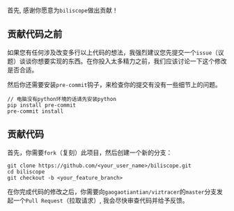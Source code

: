 首先, 感谢你愿意为`biliscope`做出贡献！

## 贡献代码之前

如果您有任何涉及改变多行以上代码的想法，我强烈建议您先提交一个`issue`（议题）谈谈你想要实现的东西。在你投入太多精力之前，我们应该讨论一下这个修改是否合适。

然后你还需要安装`pre-commit`钩子，来检查你的提交有没有一些细节上的问题。
```
// 电脑没有python环境的话请先安装python
pip install pre-commit
pre-commit install
```

## 贡献代码

首先，你需要`fork`（复刻）此项目，然后创建一个新的分支：

```
git clone https://github.com/<your_user_name>/biliscope.git
cd biliscope
git checkout -b <your_feature_branch>
```

在你完成代码的修改之后，你需要向`gaogaotiantian/viztracer`的`master`分支发起一个`Pull Request`（拉取请求）, 我会尽快审查代码并给予反馈。
